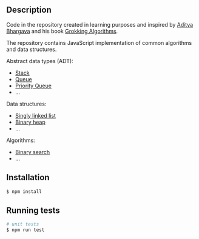 ## Description

Code in the repository created in learning purposes and inspired by [Aditya Bhargava](https://github.com/egonSchiele) and his book [Grokking Algorithms](https://www.amazon.com/Grokking-Algorithms-illustrated-programmers-curious/dp/1617292230/ref=sr_1_1?crid=2H7NNED4LWBHO&keywords=Grokking+Algorithms%3A+An+Illustrated+Guide+for+Programmers+and+Other+Curious+People+1st+Edition&qid=1658412622&s=books&sprefix=grokking+algorithms+an+illustrated+guide+for+programmers+and+other+curious+people+1st+edition%2Cstripbooks-intl-ship%2C194&sr=1-1).

The repository contains JavaScript implementation of common algorithms and data structures.

Abstract data types (ADT): 

* [Stack](https://github.com/AlexeyGurtovenko/common-algorithms-and-data-structutes/tree/main/src/data-structures/01_stack)
* [Queue](https://github.com/AlexeyGurtovenko/common-algorithms-and-data-structutes/tree/main/src/data-structures/03_queue)
* [Priority Queue](https://github.com/AlexeyGurtovenko/common-algorithms-and-data-structutes/tree/main/src/data-structures/05_priority-queue)
* ...

Data structures: 

* [Singly linked list](https://github.com/AlexeyGurtovenko/common-algorithms-and-data-structutes/tree/main/src/data-structures/02_singly-linked-list)
* [Binary heap](https://github.com/AlexeyGurtovenko/common-algorithms-and-data-structutes/tree/main/src/data-structures/04_binary-heap)
* ...

Algorithms: 

* [Binary search](https://github.com/AlexeyGurtovenko/common-algorithms-and-data-structutes/tree/main/src/algorithms/01_binary_search)
* ...


## Installation

```bash
$ npm install
```

## Running tests

```bash
# unit tests
$ npm run test
```
